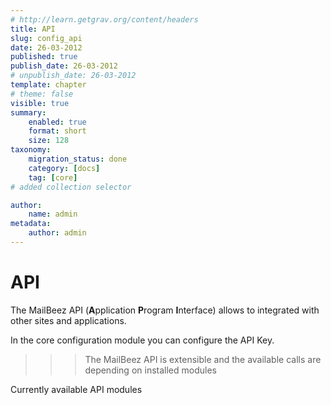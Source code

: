 ```yaml
---
# http://learn.getgrav.org/content/headers
title: API
slug: config_api
date: 26-03-2012
published: true
publish_date: 26-03-2012
# unpublish_date: 26-03-2012
template: chapter
# theme: false
visible: true
summary:
    enabled: true
    format: short
    size: 128
taxonomy:
    migration_status: done
    category: [docs]
    tag: [core]
# added collection selector

author:
    name: admin
metadata:
    author: admin
---
```

# API


The MailBeez API (**A**pplication **P**rogram **I**nterface) allows to integrated with other sites and applications.

In the core configuration module you can configure the API Key.


>>>The MailBeez API is extensible and the available calls are depending on installed modules

Currently available API modules